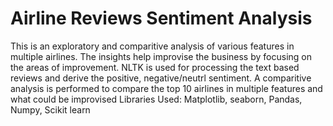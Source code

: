 # Airline Reviews Sentiment Analysis 

This is an exploratory and comparitive analysis of various features in multiple airlines.
The insights help improvise the business by focusing on the areas of improvement.
NLTK is used for processing the text based reviews and derive the positive, negative/neutrl sentiment.
A comparitive analysis is performed to compare the top 10 airlines in multiple features and what could be improvised
Libraries Used: Matplotlib, seaborn, Pandas, Numpy, Scikit learn
